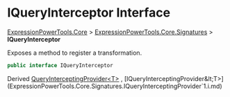 ﻿# IQueryInterceptor Interface

[ExpressionPowerTools.Core](ExpressionPowerTools.Core.a.md) > [ExpressionPowerTools.Core.Signatures](ExpressionPowerTools.Core.Signatures.n.md) > **IQueryInterceptor**

Exposes a method to register a transformation.

```csharp
public interface IQueryInterceptor
```

Derived  [QueryInterceptingProvider&lt;T>](ExpressionPowerTools.Core.Providers.QueryInterceptingProvider`1.cs.md) ,  [IQueryInterceptingProvider&lt;T>](ExpressionPowerTools.Core.Signatures.IQueryInterceptingProvider`1.i.md) 

